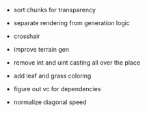 - sort chunks for transparency

- separate rendering from generation logic

- crosshair

- improve terrain gen
- remove int and uint casting all over the place
- add leaf and grass coloring

- figure out vc for dependencies

- normalize diagonal speed
